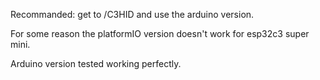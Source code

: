 Recommanded: get to /C3HID and use the arduino version.

For some reason the platformIO version doesn't work for esp32c3 super mini.

Arduino version tested working perfectly.
